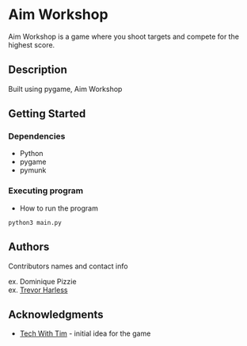 # Aim Workshop

Aim Workshop is a game where you shoot targets and compete for the highest score. 

## Description

Built using pygame, Aim Workshop

## Getting Started

### Dependencies

* Python
* pygame
* pymunk

### Executing program

* How to run the program
```
python3 main.py
```

## Authors

Contributors names and contact info

ex. Dominique Pizzie  
ex. [Trevor Harless](https://www.linkedin.com/in/trevorharless/)

## Acknowledgments
* [Tech With Tim](https://www.youtube.com/channel/UC4JX40jDee_tINbkjycV4Sg) - initial idea for the game
